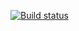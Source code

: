 [![Build status](https://ci.appveyor.com/api/projects/status/q9ysabi0ail4x1ic?svg=true)](https://ci.appveyor.com/project/KateMila/appcarddelivery)